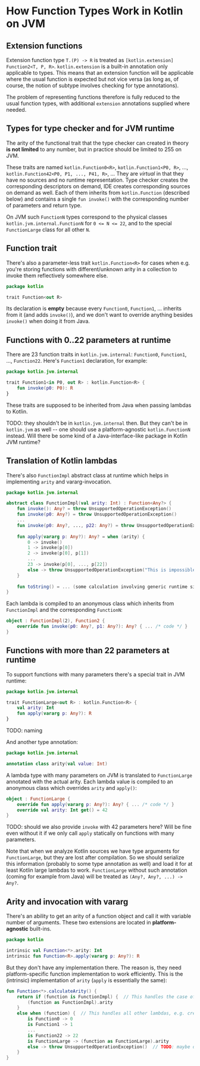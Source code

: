 # How Function Types Work in Kotlin on JVM

## Extension functions

Extension function type `T.(P) -> R` is treated as `[kotlin.extension] Function2<T, P, R>`.
`kotlin.extension` is a built-in annotation only applicable to types.
This means that an extension function will be applicable where the usual function is expected but not vice versa
(as long as, of course, the notion of subtype involves checking for type annotations).

The problem of representing functions therefore is fully reduced to the usual function types,
with additional `extension` annotations supplied where needed.

## Types for type checker and for JVM runtime

The arity of the functional trait that the type checker can created in theory **is not limited** to any number,
but in practice should be limited to 255 on JVM.

These traits are named `kotlin.Function0<R>`, `kotlin.Function1<P0, R>`, ..., `kotlin.Function42<P0, P1, ..., P41, R>`, ...
They are *virtual* in that they have no sources and no runtime representation. Type checker creates the corresponding descriptors on demand,
IDE creates corresponding sources on demand as well. Each of them inherits from `kotlin.Function` (described below) and contains a single
`fun invoke()` with the corresponding number of parameters and return type.

On JVM such `FunctionN` types correspond to the physical classes `kotlin.jvm.internal.FunctionN` for `0 <= N <= 22`,
and to the special `FunctionLarge` class for all other `N`.

## Function trait

There's also a parameter-less trait `kotlin.Function<R>` for cases when e.g. you're storing functions with different/unknown arity
in a collection to invoke them reflectively somewhere else.

``` kotlin
package kotlin

trait Function<out R>
```

Its declaration is **empty** because every `Function0`, `Function1`, ... inherits from it (and adds `invoke()`),
and we don't want to override anything besides `invoke()` when doing it from Java.

## Functions with 0..22 parameters at runtime

There are 23 function traits in `kotlin.jvm.internal`: `Function0`, `Function1`, ..., `Function22`.
Here's `Function1` declaration, for example:

``` kotlin
package kotlin.jvm.internal

trait Function1<in P0, out R> : kotlin.Function<R> {
    fun invoke(p0: P0): R
}
```

These traits are supposed to be inherited from Java when passing lambdas to Kotlin.

TODO: they shouldn't be in `kotlin.jvm.internal` then. But they can't be in `kotlin.jvm` as well -- one should use a platform-agnostic
`kotlin.FunctionN` instead. Will there be some kind of a Java-interface-like package in Kotlin JVM runtime?

## Translation of Kotlin lambdas

There's also `FunctionImpl` abstract class at runtime which helps in implementing `arity` and vararg-invocation.

``` kotlin
package kotlin.jvm.internal

abstract class FunctionImpl(val arity: Int) : Function<Any?> {
    fun invoke(): Any? = throw UnsupportedOperationException()
    fun invoke(p0: Any?) = throw UnsupportedOperationException()
    ...
    fun invoke(p0: Any?, ..., p22: Any?) = throw UnsupportedOperationException()
    
    fun apply(vararg p: Any?): Any? = when (arity) {
        0 -> invoke()
        1 -> invoke(p[0])
        2 -> invoke(p[0], p[1])
        ...
        23 -> invoke(p[0], ..., p[22])
        else -> throw UnsupportedOperationException("This is impossible in fact")
    }
    
    fun toString() = ... (some calculation involving generic runtime signatures)
}
```

Each lambda is compiled to an anonymous class which inherits from `FunctionImpl` and the corresponding `FunctionN`:

``` kotlin
object : FunctionImpl(2), Function2 {
    override fun invoke(p0: Any?, p1: Any?): Any? { ... /* code */ }
}
```

## Functions with more than 22 parameters at runtime

To support functions with many parameters there's a special trait in JVM runtime:

``` kotlin
package kotlin.jvm.internal

trait FunctionLarge<out R> : kotlin.Function<R> {
    val arity: Int
    fun apply(vararg p: Any?): R
}
```

TODO: naming

And another type annotation:

``` kotlin
package kotlin.jvm.internal

annotation class arity(val value: Int)
```

A lambda type with many parameters on JVM is translated to `FunctionLarge` annotated with the actual arity.
Each lambda value is compiled to an anonymous class which overrides `arity` and `apply()`:

``` kotlin
object : FunctionLarge {
    override fun apply(vararg p: Any?): Any? { ... /* code */ }
    override val arity: Int get() = 42
}
```

TODO: should we also provide `invoke` with 42 parameters here? Will be fine even without it if we only call `apply` statically on functions
with many parameters.

Note that when we analyze Kotlin sources we have type arguments for `FunctionLarge`, but they are lost after compilation.
So we should serialize this information (probably to some type annotation as well) and load it for at least Kotlin large lambdas to work.
`FunctionLarge` without such annotation (coming for example from Java) will be treated as `(Any?, Any?, ...) -> Any?`.

## Arity and invocation with vararg

There's an ability to get an arity of a function object and call it with variable number of arguments.
These two extensions are located in **platform-agnostic** built-ins.

``` kotlin
package kotlin

intrinsic val Function<*>.arity: Int
intrinsic fun Function<R>.apply(vararg p: Any?): R
```

But they don't have any implementation there. The reason is, they need platform-specific function implementation to work efficiently.
This is the (intrinsic) implementation of `arity` (`apply` is essentially the same):

``` kotlin
fun Function<*>.calculateArity() {
    return if (function is FunctionImpl) {  // This handles the case of small lambdas created from Kotlin
        (function as FunctionImpl).arity
    }
    else when (function) {  // This handles all other lambdas, e.g. created from Java
        is Function0 -> 0
        is Function1 -> 1
        ...
        is Function22 -> 22
        is FunctionLarge -> (function as FunctionLarge).arity
        else -> throw UnsupportedOperationException()  // TODO: maybe do something funny here, e.g. find 'invoke' reflectively
    }
}
```






